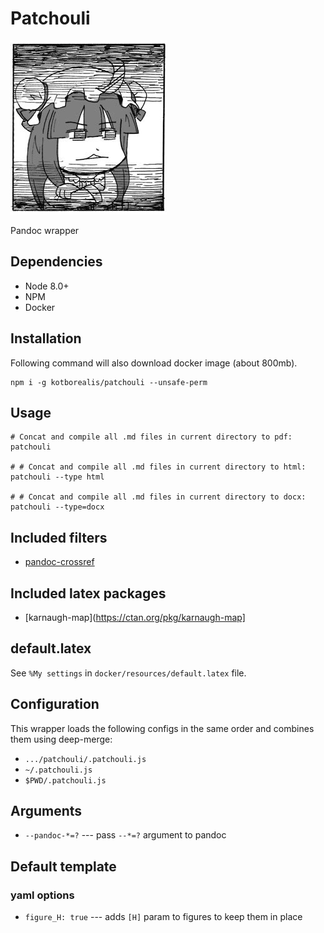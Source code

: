 # Patchouli

![](./patche.png)

Pandoc wrapper

## Dependencies

* Node 8.0+
* NPM
* Docker

## Installation

Following command will also download docker image (about 800mb).

```
npm i -g kotborealis/patchouli --unsafe-perm
```

## Usage

```
# Concat and compile all .md files in current directory to pdf:
patchouli

# # Concat and compile all .md files in current directory to html:
patchouli --type html

# # Concat and compile all .md files in current directory to docx:
patchouli --type=docx
```

## Included filters

* [pandoc-crossref](https://lierdakil.github.io/pandoc-crossref/)

## Included latex packages

* [karnaugh-map](https://ctan.org/pkg/karnaugh-map]

## default.latex

See `%My settings` in `docker/resources/default.latex` file.

## Configuration

This wrapper loads the following configs in the same order and combines them using deep-merge:

* `.../patchouli/.patchouli.js`
* `~/.patchouli.js`
* `$PWD/.patchouli.js`

## Arguments

* `--pandoc-*=?` --- pass `--*=?` argument to pandoc

## Default template

### yaml options

* `figure_H: true` --- adds `[H]` param to figures to keep them in place
